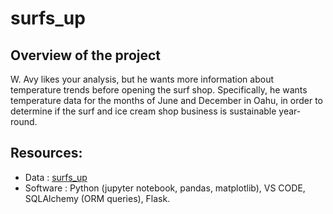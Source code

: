 # surfs_up
## Overview of the project 

W. Avy likes your analysis, but he wants more information about temperature trends before opening the surf shop. Specifically, he wants temperature data for the months of June and December in Oahu, in order to determine if the surf and ice cream shop business is sustainable year-round.

## Resources:

- Data : [surfs_up](/surfs_up/hawaii.sqlite)
- Software : Python (jupyter notebook, pandas, matplotlib), VS CODE, SQLAlchemy (ORM queries), Flask.

